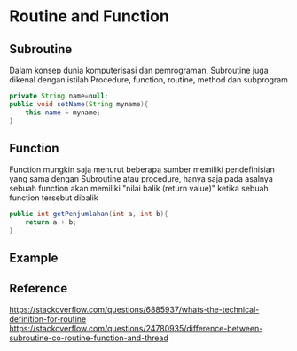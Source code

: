 # Routine and Function
## Subroutine 
Dalam konsep dunia komputerisasi dan pemrograman, Subroutine juga dikenal dengan istilah Procedure, function, routine, method dan subprogram

```java
private String name=null;
public void setName(String myname){
	this.name = myname;
}
```

## Function
Function mungkin saja menurut beberapa sumber memiliki pendefinisian yang sama dengan Subroutine atau procedure, hanya saja pada asalnya sebuah function akan memiliki "nilai balik (return value)" ketika sebuah function tersebut dibalik

```java
public int getPenjumlahan(int a, int b){
	return a + b;
}
```
  
## Example
## Reference 
https://stackoverflow.com/questions/6885937/whats-the-technical-definition-for-routine
https://stackoverflow.com/questions/24780935/difference-between-subroutine-co-routine-function-and-thread